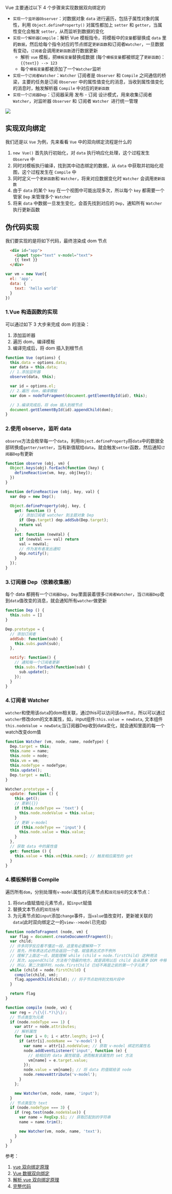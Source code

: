 Vue 主要通过以下 4 个步骤来实现数据双向绑定的

- `实现一个监听器Observer`：对数据对象 `data` 进行遍历，包括子属性对象的属性，利用 `Object.defineProperty()` 对属性都加上 `setter` 和 `getter`，当属性变化会触发 `setter`，从而监听到数据的变化
- `实现一个解析器Compile`：解析 Vue 模板指令，将模板中的`变量`都替换成 `data` 里的`数据`，然后给每个指令对应的节点绑定`更新函数`和订阅者`Watcher`，一旦数据有变动，`订阅者`会调用`更新函数`进行数据更新
  - 解析 `vue` 模板，把`模板变量`替换成数据 (每个`模板变量`都被绑定了`更新函数`)：`{{text}} --> 123`
  - 每个`模板变量`都被添加了一个`Watcher`监听
- `实现一个订阅者Watcher`：`Watcher` 订阅者是 `Observer` 和 `Compile` 之间通信的桥梁，主要的任务是订阅 `Observer` 中的属性值变化的消息，当收到属性值变化的消息时，触发解析器 `Compile` 中对应的`更新函数`
- `实现一个订阅器Dep`：订阅器采用 发布 - 订阅 设计模式，用来收集订阅者 `Watcher`，对监听器 `Observer` 和 订阅者 `Watcher `进行统一管理

![](https://chao31.github.io/pics/img/202304031711037.png)

## 实现双向绑定

我们还是以 `Vue` 为例，先来看看 `Vue` 中的双向绑定流程是什么的

1. `new Vue()` 首先执行初始化，对 `data` 执行响应化处理，这个过程发生 `Observe` 中
2. 同时对模板执行编译，找到其中动态绑定的数据，从 `data` 中获取并初始化视图，这个过程发生在 `Compile` 中
3. 同时定义⼀个`更新函数`和 `Watcher`，将来对应数据变化时 `Watcher` 会调用`更新函数`
4. 由于 `data` 的某个 `key` 在⼀个视图中可能出现多次，所以每个 `key` 都需要⼀个管家 `Dep` 来管理多个 `Watcher`
5. 将来 `data` 中数据⼀旦发生变化，会首先找到对应的 `Dep`，通知所有 `Watcher` 执行更新函数

## 伪代码实现

我们要实现的是将如下代码，最终渲染成 dom 节点
```html
  <div id="app">
    <input type="text" v-model="text">
    {{ text }}
  </div>
```
```js
var vm = new Vue({
  el: 'app',
  data: {
    text: 'hello world'
  }
})
```
### 1.Vue 构造函数的实现
可以通过如下 3 大步来完成 dom 的渲染：

1. 添加监听器
2. 遍历 dom，编译模板
3. 编译完成后，将 dom 插入到根节点
```js
function Vue (options) {
  this.data = options.data;
  var data = this.data;
  // 1.添加监听器
  observe(data, this);

  var id = options.el;
  // 2.遍历 dom，编译模板
  var dom = nodeToFragment(document.getElementById(id), this);

  // 3.编译完成后，将 dom 插入到根节点
  document.getElementById(id).appendChild(dom); 
}
```

### 2.使用 observe，监听 data
`observe`方法会枚举每一个`data`，利用`Object.defineProperty`将`data`中的数据全部转换成`getter/setter`，当有新值赋给`data`，就会触发`setter`函数，然后通知`订阅器Dep`有更新
```js
function observe (obj, vm) {
  Object.keys(obj).forEach(function (key) {
    defineReactive(vm, key, obj[key]);
  })
}

function defineReactive (obj, key, val) {
  var dep = new Dep();

  Object.defineProperty(obj, key, {
    get: function () {
      // 添加订阅者 watcher 到主题对象 Dep
      if (Dep.target) dep.addSub(Dep.target);
      return val
    },
    set: function (newVal) {
      if (newVal === val) return
      val = newVal;
      // 作为发布者发出通知
      dep.notify();
    }
  });
}
```

### 3.订阅器 Dep（依赖收集器）
每个 data 都拥有一个`订阅器Dep`，`Dep`里面装着很多`订阅者Watcher`，当`订阅器Dep`收到`data`值改变的消息，就会通知所有`watcher`做更新
```js
function Dep () {
  this.subs = []
}

Dep.prototype = {
  // 添加订阅者
  addSub: function(sub) {
    this.subs.push(sub);
  },

  notify: function() {
    // 通知每一个订阅者更新
    this.subs.forEach(function(sub) {
      sub.update();
    });
  }
}

```

### 4.订阅者 Watcher
`watcher`和使用该`data`的dom相关联，通过this可以访问该`dom节点`，所以可以通过`watcher`修改dom的文本属性，如，input组件:`this.value = newData`, 文本组件`this.nodeValue = newData`;当订阅器Dep收到data变化，就会通知里面的每一个watch改变dom值

```js
function Watcher (vm, node, name, nodeType) {
  Dep.target = this;
  this.name = name;
  this.node = node;
  this.vm = vm;
  this.nodeType = nodeType;
  this.update();
  Dep.target = null;
}

Watcher.prototype = {
  update: function () {
    this.get();
    // 更新{{}}
    if (this.nodeType == 'text') {
      this.node.nodeValue = this.value;
    }
    // 更新 v-model
    if (this.nodeType == 'input') {
      this.node.value = this.value;
    }
  },
  // 获取 data 中的属性值
  get: function () {
    this.value = this.vm[this.name]; // 触发相应属性的 get
  }
}
```

### 4.模板解析器 Compile
遍历所有`dom`，分别处理有`v-model`属性的元素节点和`双花括号`的文本节点：
1. 将`data`值赋值给元素节点，如`input`赋值
2. 替换文本节点的`双花括号`
3. 为元素节点如`input`添加`change`事件，当`value`值改变时，更新被关联的`data`(此时双向绑定之一的`view-->model`已完成)

```js
function nodeToFragment (node, vm) {
  var flag = document.createDocumentFragment();
  var child;
  // 许多同学反应看不懂这一段，这里有必要解释一下
  // 首先，所有表达式必然会返回一个值，赋值表达式亦不例外
  // 理解了上面这一点，就能理解 while (child = node.firstChild) 这种用法
  // 其次，appendChild 方法有个隐蔽的地方，就是调用以后 child 会从原来 DOM 中移除
  // 所以，第二次循环时，node.firstChild 已经不再是之前的第一个子元素了
  while (child = node.firstChild) {
    compile(child, vm);
    flag.appendChild(child); // 将子节点劫持到文档片段中
  }

  return flag
}

function compile (node, vm) {
  var reg = /\{\{(.*)\}\}/;
  // 节点类型为元素
  if (node.nodeType === 1) {
    var attr = node.attributes;
    // 解析属性
    for (var i = 0; i < attr.length; i++) {
      if (attr[i].nodeName == 'v-model') {
        var name = attr[i].nodeValue; // 获取 v-model 绑定的属性名
        node.addEventListener('input', function (e) {
          // 给相应的 data 属性赋值，进而触发该属性的 set 方法
          vm[name] = e.target.value;
        });
        node.value = vm[name]; // 将 data 的值赋给该 node
        node.removeAttribute('v-model');
      }
    };

    new Watcher(vm, node, name, 'input');
  }
  // 节点类型为 text
  if (node.nodeType === 3) {
    if (reg.test(node.nodeValue)) {
      var name = RegExp.$1; // 获取匹配到的字符串
      name = name.trim();

      new Watcher(vm, node, name, 'text');
    }
  }
}
```

参考：

1. [vue 双向绑定原理](https://juejin.cn/post/6844903616046710791#comment)
2. [Vue 数据双向绑定](https://juejin.cn/post/6844903942254510087#heading-11)
3. [解析 vue 双向绑定原理](https://juejin.cn/post/6844904185373130759#heading-3)
4. [完整代码](https://github.com/bison1994/two-way-data-binding)

